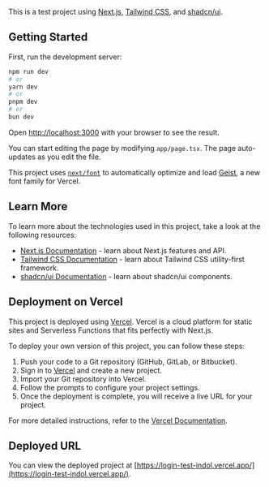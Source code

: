 This is a test project using [Next.js](https://nextjs.org), [Tailwind CSS](https://tailwindcss.com), and [shadcn/ui](https://shadcn.dev).

## Getting Started

First, run the development server:

```bash
npm run dev
# or
yarn dev
# or
pnpm dev
# or
bun dev
```

Open [http://localhost:3000](http://localhost:3000) with your browser to see the result.

You can start editing the page by modifying `app/page.tsx`. The page auto-updates as you edit the file.

This project uses [`next/font`](https://nextjs.org/docs/app/building-your-application/optimizing/fonts) to automatically optimize and load [Geist](https://vercel.com/font), a new font family for Vercel.

## Learn More

To learn more about the technologies used in this project, take a look at the following resources:

- [Next.js Documentation](https://nextjs.org/docs) - learn about Next.js features and API.
- [Tailwind CSS Documentation](https://tailwindcss.com/docs) - learn about Tailwind CSS utility-first framework.
- [shadcn/ui Documentation](https://shadcn.dev/docs) - learn about shadcn/ui components.

## Deployment on Vercel

This project is deployed using [Vercel](https://vercel.com). Vercel is a cloud platform for static sites and Serverless Functions that fits perfectly with Next.js.

To deploy your own version of this project, you can follow these steps:

1. Push your code to a Git repository (GitHub, GitLab, or Bitbucket).
2. Sign in to [Vercel](https://vercel.com) and create a new project.
3. Import your Git repository into Vercel.
4. Follow the prompts to configure your project settings.
5. Once the deployment is complete, you will receive a live URL for your project.

For more detailed instructions, refer to the [Vercel Documentation](https://vercel.com/docs).

## Deployed URL

You can view the deployed project at [https://login-test-indol.vercel.app/](https://login-test-indol.vercel.app/).
